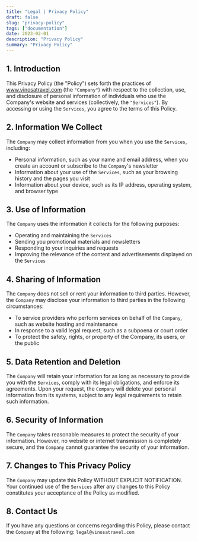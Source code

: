 ```yaml
---
title: "Legal | Privacy Policy"
draft: false
slug: "privacy-policy"
tags: ["documentation"]
date: 2023-02-01
description: "Privacy Policy"
summary: "Privacy Policy"
---
```



## 1. Introduction
This Privacy Policy (the "Policy") sets forth the practices of www.vinosatravel.com (the `"Company"`) with respect to the collection, use, and disclosure of personal information of individuals who use the Company's website and services (collectively, the `"Services"`). By accessing or using the `Services`, you agree to the terms of this Policy.

## 2. Information We Collect
The `Company` may collect information from you when you use the `Services`, including:
- Personal information, such as your name and email address, when you create an account or subscribe to the `Company`'s newsletter
- Information about your use of the `Services`, such as your browsing history and the pages you visit
- Information about your device, such as its IP address, operating system, and browser type

## 3. Use of Information
The `Company` uses the information it collects for the following purposes:
- Operating and maintaining the `Services`
- Sending you promotional materials and newsletters
- Responding to your inquiries and requests
- Improving the relevance of the content and advertisements displayed on the `Services`

## 4. Sharing of Information
The `Company` does not sell or rent your information to third parties. However, the `Company` may disclose your information to third parties in the following circumstances:
- To service providers who perform services on behalf of the `Company`, such as website hosting and maintenance
- In response to a valid legal request, such as a subpoena or court order
- To protect the safety, rights, or property of the Company, its users, or the public

## 5. Data Retention and Deletion
The `Company` will retain your information for as long as necessary to provide you with the `Services`, comply with its legal obligations, and enforce its agreements. Upon your request, the `Company` will delete your personal information from its systems, subject to any legal requirements to retain such information.

## 6. Security of Information
The `Company` takes reasonable measures to protect the security of your information. However, no website or internet transmission is completely secure, and the `Company` cannot guarantee the security of your information.

## 7. Changes to This Privacy Policy
The `Company` may update this Policy WITHOUT EXPLICIT NOTIFICATION. Your continued use of the `Services` after any changes to this Policy constitutes your acceptance of the Policy as modified.

## 8. Contact Us
If you have any questions or concerns regarding this Policy, please contact the `Company` at the following: `legal@vinosatravel.com`

